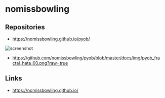nomissbowling
=============


Repositories
------------

- [ https://nomissbowling.github.io/pyob/ ]( https://nomissbowling.github.io/pyob/ )


[pyob_fractal_hata_00]: https://github.com/nomissbowling/pyob/blob/master/docs/img/pyob_fractal_hata_00.png?raw=true
![screenshot][pyob_fractal_hata_00]
 * https://github.com/nomissbowling/pyob/blob/master/docs/img/pyob_fractal_hata_00.png?raw=true


Links
-----

- [ https://nomissbowling.github.io/ ]( https://nomissbowling.github.io/ )
